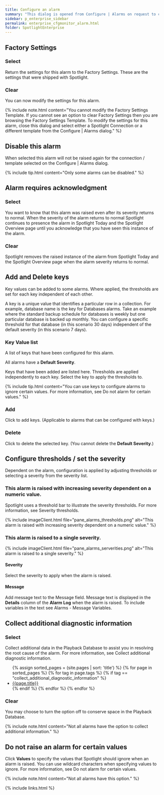 ```yaml
---
title: Configure an alarm
summary: "This dialog is opened from Configure | Alarms on request to configure an alarm."
sidebar: p_enterprise_sidebar
permalink: enterprise_cfgmonitor_alarm.html
folder: SpotlightEnterprise
---
```



## Factory Settings

### Select

Return the settings for this alarm to the Factory Settings. These are the settings that were shipped with Spotlight.

### Clear

You can now modify the settings for this alarm.

{% include note.html content="You cannot modify the Factory Settings Template. If you cannot see an option to clear Factory Settings then you are browsing the Factory Settings Template. To modify the settings for this alarm, close this dialog and select either a Spotlight Connection or a different template from the Configure | Alarms dialog." %}

## Disable this alarm

When selected this alarm will not be raised again for the connection / template selected on the Configure \| Alarms dialog.

{% include tip.html content="Only some alarms can be disabled." %}

## Alarm requires acknowledgment

### Select

You want to know that this alarm was raised even after its severity returns to normal. When the severity of the alarm returns to normal Spotlight continues to presence the alarm in Spotlight Today and the Spotlight Overview page until you acknowledge that you have seen this instance of the alarm.

### Clear

Spotlight removes the raised instance of the alarm from Spotlight Today and the Spotlight Overview page when the alarm severity returns to normal.

## Add and Delete keys

Key values can be added to some alarms. Where applied, the thresholds are set for each key independent of each other.

A key is a unique value that identifies a particular row in a collection. For example, database name is the key for Databases alarms. Take an example where the standard backup schedule for databases is weekly but one particular database is backed up monthly. You can configure a specific threshold for that database (in this scenario 30 days) independent of the default severity (in this scenario 7 days).

### Key Value list

A list of keys that have been configured for this alarm.

All alarms have a **Default Severity**.

Keys that have been added are listed here. Thresholds are applied independently to each key. Select the key to apply the thresholds to.

{% include tip.html content="You can use keys to configure alarms to ignore certain values. For more information, see Do not alarm for certain values." %}

### Add

Click to add keys. (Applicable to alarms that can be configured with keys.)

### Delete

Click to delete the selected key. (You cannot delete the **Default Severity**.)


## Configure thresholds / set the severity

Dependent on the alarm, configuration is applied by adjusting thresholds or selecting a severity from the severity list.

### This alarm is raised with increasing severity dependent on a numeric value.

Spotlight uses a threshold bar to illustrate the severity thresholds. For more information, see Severity thresholds.

{% include imageClient.html file="pane_alarms_thresholds.png" alt="This alarm is raised with increasing severity dependent on a numeric value." %}


### This alarm is raised to a single severity.

{% include imageClient.html file="pane_alarms_serverities.png" alt="This alarm is raised to a single severity." %}


#### Severity

 Select the severity to apply when the alarm is raised.

#### Message

Add message text to the Message field. Message text is displayed in the **Details** column of the **Alarm Log** when the alarm is raised. To include variables in the text see Alarms - Message Variables.

## Collect additional diagnostic information

### Select

Collect additional data in the Playback Database to assist you in resolving the root cause of the alarm. For more information, see Collect additional diagnostic information.

<ul>
{% assign sorted_pages = (site.pages | sort: 'title') %}
{% for page in sorted_pages %}
{% for tag in page.tags %}
{% if tag == "collect_additional_diagnostic_information" %}
<li><a href="{{ page.url | prepend: site.baseurl}}">{{page.title}}</a></li>
{% endif %}
{% endfor %}
{% endfor %}
</ul>


### Clear

You may choose to turn the option off to conserve space in the Playback Database.

{% include note.html content="Not all alarms have the option to collect additional information." %}

## Do not raise an alarm for certain values

Click **Values** to specify the values that Spotlight should ignore when an alarm is raised. You can use wildcard characters when specifying values to ignore. For more information, see Do not alarm for certain values.

{% include note.html content="Not all alarms have this option." %}



{% include links.html %}
